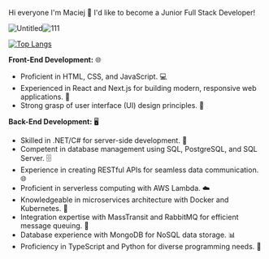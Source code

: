 Hi everyone I'm Maciej 👋
I'd like to become a Junior Full Stack Developer!

![Untitled](https://github.com/MaciejTrebacz/MaciejTrebacz/assets/106514256/cec3b8f6-0cca-49d8-a11c-70e63d678597)![111](https://github.com/MaciejTrebacz/MaciejTrebacz/assets/106514256/6dd7aecf-c189-4f3a-8500-a5c2d4cd3c9c)

[![Top Langs](https://github-readme-stats.vercel.app/api/top-langs/?username=MaciejTrebacz&layout=donut-vertical&icons=true&theme=radical)](https://github.com/anuraghazra/github-readme-stats)

**Front-End Development:** 🌐
- Proficient in HTML, CSS, and JavaScript. 💻
- Experienced in React and Next.js for building modern, responsive web applications. 🚀
- Strong grasp of user interface (UI) design principles. 🎨

**Back-End Development:** 🖥️
- Skilled in .NET/C# for server-side development. 🧰
- Competent in database management using SQL, PostgreSQL, and SQL Server. 🗄️
- Experience in creating RESTful APIs for seamless data communication. 🌐
- Proficient in serverless computing with AWS Lambda. ☁️
- Knowledgeable in microservices architecture with Docker and Kubernetes. 🐳
- Integration expertise with MassTransit and RabbitMQ for efficient message queuing. 📨
- Database experience with MongoDB for NoSQL data storage. 📊
- Proficiency in TypeScript and Python for diverse programming needs. 🐍
